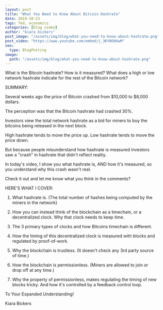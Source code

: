```yaml
---
layout: post
title: "What You Need to Know About Bitcoin Hashrate"
date: 2019-10-23
tags: fed, economics
categories: [blog video]
author: "kiara bickers"
post_image: "/assets/img/blog/what-you-need-to-know-about-hashrate.png"
post_video: "https://www.youtube.com/embed/j_3KYNSNXwM"
seo:
  type: BlogPosting
image:
  path: "/assets/img/blog/what-you-need-to-know-about-hashrate.png"
---
```


What is the Bitcoin hashrate? How is it measured? What does a high or low network hashrate indicate for the rest of the Bitcoin network?

SUMMARY:

Several weeks ago the price of Bitcoin crashed from $10,000 to $8,000 dollars.

The perception was that the Bitcoin hashrate had crashed 30%.

Investors view the total network hashrate as a bid for miners to buy the bitcoins being released in the next block.

High hashrate tends to move the price up. Low hashrate tends to move the price down.

But because people misunderstand how hashrate is measured investors saw a "crash" in hashrate that didn't reflect reality.

In today's video, I show you what hashrate is, AND how it's measured, so you understand why this crash wasn't real.

Check it out and let me know what you think in the comments?

HERE'S WHAT I COVER:

1. What hashrate is. (The total number of hashes being computed by the miners in the network)

2. How you can instead think of the blockchain as a timechain, or a decentralized clock. Why that clock needs to keep time.

3. The 3 primary types of clocks and how Bitcoins timechain is different.

4. How the timing of this decentralized clock is measured with blocks and regulated by proof-of-work.

5. Why the blockchain is trustless. (It doesn't check any 3rd party source of time.)

6. How the blockchain is permissionless. (Miners are allowed to join or drop off at any time.)

7. Why the property of permissionless, makes regulating the timing of new blocks tricky. And how it's controlled by a feedback control loop.

To Your Expanded Understanding!

Kiara Bickers
